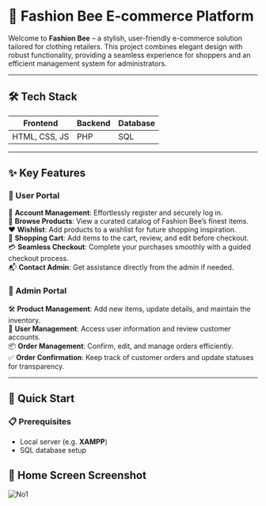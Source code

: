 # 🐝 Fashion Bee E-commerce Platform

Welcome to **Fashion Bee** – a stylish, user-friendly e-commerce solution tailored for clothing retailers. This project combines elegant design with robust functionality, providing a seamless experience for shoppers and an efficient management system for administrators. 

---

## 🛠 Tech Stack

| **Frontend**        | **Backend**  | **Database** |
|---------------------|--------------|--------------|
| HTML, CSS, JS       | PHP          | SQL          |

---

## ✨ Key Features

### 🎀 User Portal
💼 **Account Management**: Effortlessly register and securely log in.  
👗 **Browse Products**: View a curated catalog of Fashion Bee’s finest items.  
❤️ **Wishlist**: Add products to a wishlist for future shopping inspiration.  
🛒 **Shopping Cart**: Add items to the cart, review, and edit before checkout.  
💳 **Seamless Checkout**: Complete your purchases smoothly with a guided checkout process.  
📬 **Contact Admin**: Get assistance directly from the admin if needed.  

### 🔐 Admin Portal
🛠 **Product Management**: Add new items, update details, and maintain the inventory.  
👤 **User Management**: Access user information and review customer accounts.  
📦 **Order Management**: Confirm, edit, and manage orders efficiently.  
✅ **Order Confirmation**: Keep track of customer orders and update statuses for transparency.  

---

## 🚀 Quick Start

### 📋 Prerequisites
- Local server (e.g. **XAMPP**)
- SQL database setup

## 📸 Home Screen Screenshot
  
![No1](https://github.com/user-attachments/assets/c06a8650-d671-49c7-9c78-a0e306a70065)
